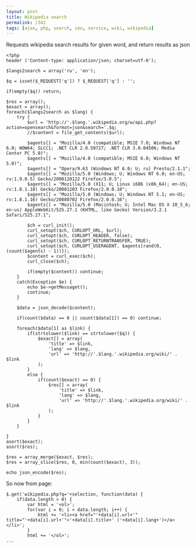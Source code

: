 ```yaml
---
layout: post
title: Wikipedia search
permalink: /342
tags: [ajax, php, search, seo, service, wiki, wikipedia]
---
```


Requests wikipedia search results for given word, and return results as json


    <?php
    header ('Content-type: application/json; charset=utf-8');

    $langs2search = array('ru', 'en');

    $q = isset($_REQUEST['q']) ? $_REQUEST['q'] : '';

    if(empty($q)) return;

    $res = array();
    $exact = array();
    foreach($langs2search as $lang) {
        try {
            $url = 'http://'.$lang.'.wikipedia.org/w/api.php?action=opensearch&format=json&search='.$q;
            //$content = file_get_contents($url);

            $agents[] = "Mozilla/4.0 (compatible; MSIE 7.0; Windows NT 6.0; WOW64; SLCC1; .NET CLR 2.0.50727; .NET CLR 3.0.04506; Media Center PC 5.0)";
            $agents[] = "Mozilla/4.0 (compatible; MSIE 6.0; Windows NT 5.0)";
            $agents[] = "Opera/9.63 (Windows NT 6.0; U; ru) Presto/2.1.1";
            $agents[] = "Mozilla/5.0 (Windows; U; Windows NT 6.0; en-US; rv:1.9.0.5) Gecko/2008120122 Firefox/3.0.5";
            $agents[] = "Mozilla/5.0 (X11; U; Linux i686 (x86_64); en-US; rv:1.8.1.18) Gecko/20081203 Firefox/2.0.0.18";
            $agents[] = "Mozilla/5.0 (Windows; U; Windows NT 5.1; en-US; rv:1.8.1.16) Gecko/20080702 Firefox/2.0.0.16";
            $agents[] = "Mozilla/5.0 (Macintosh; U; Intel Mac OS X 10_5_6; en-us) AppleWebKit/525.27.1 (KHTML, like Gecko) Version/3.2.1 Safari/525.27.1";

            $ch = curl_init();
            curl_setopt($ch, CURLOPT_URL, $url);
            curl_setopt($ch, CURLOPT_HEADER, false);
            curl_setopt($ch, CURLOPT_RETURNTRANSFER, TRUE);
            curl_setopt($ch, CURLOPT_USERAGENT, $agents[rand(0, (count($agents) - 1))]);
            $content = curl_exec($ch);
            curl_close($ch);

            if(empty($content)) continue;
        }
        catch(Exception $e) {
            echo $e->getMessaget();
            continue;
        }

        $data = json_decode($content);

        if(count($data) == 0 || count($data[1]) == 0) continue;

        foreach($data[1] as $link) {
            if(strtolower($link) == strtolower($q)) {
                $exact[] = array(
                    'title' => $link,
                    'lang' => $lang,
                    'url' => 'http://'.$lang.'.wikipedia.org/wiki/' . $link
                );
            }
            else {
                if(count($exact) == 0) {
                    $res[] = array(
                        'title' => $link,
                        'lang' => $lang,
                        'url' => 'http://'.$lang.'.wikipedia.org/wiki/' . $link
                    );
                }
            }
        }

    }
    asort($exact);
    asort($res);

    $res = array_merge($exact, $res);
    $res = array_slice($res, 0, min(count($exact), 3));

    echo json_encode($res);




So now from page:


    $.get('wikipedia.php?q='+selection, function(data) {
        if(data.length > 0) {
            var html = '<ol>';
            for(var i = 0; i < data.length; i++) {
                html += '<li><a href="'+data[i].url+'" title="'+data[i].url+'">'+data[i].title+' ('+data[i].lang+')</a></li>';
            }
            html += '</ol>';
    ...


